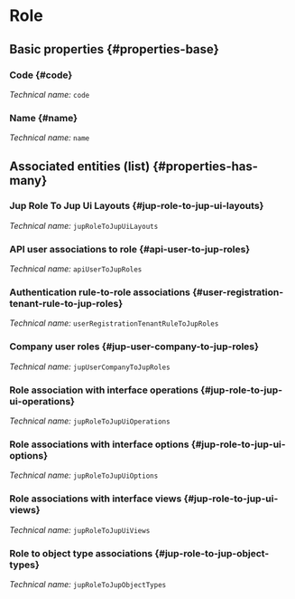 # Role
<!--- THIS FILE IS GENERATED PLEASE DO NOT EDIT IT DIRECTLY --->



<OH code="jupRole"/>


## Basic properties {#properties-base}

### Code {#code}



*Technical name:* ```code```
<PH code="jupRole:code"/>

### Name {#name}



*Technical name:* ```name```
<PH code="jupRole:name"/>




## Associated entities (list) {#properties-has-many}

###  Jup Role To Jup Ui Layouts {#jup-role-to-jup-ui-layouts}



*Technical name:* ```jupRoleToJupUiLayouts```
<PH code="jupRole:jupRoleToJupUiLayouts"/>

### API user associations to role {#api-user-to-jup-roles}



*Technical name:* ```apiUserToJupRoles```
<PH code="jupRole:apiUserToJupRoles"/>

### Authentication rule-to-role associations {#user-registration-tenant-rule-to-jup-roles}



*Technical name:* ```userRegistrationTenantRuleToJupRoles```
<PH code="jupRole:userRegistrationTenantRuleToJupRoles"/>

### Company user roles {#jup-user-company-to-jup-roles}



*Technical name:* ```jupUserCompanyToJupRoles```
<PH code="jupRole:jupUserCompanyToJupRoles"/>

### Role association with interface operations {#jup-role-to-jup-ui-operations}



*Technical name:* ```jupRoleToJupUiOperations```
<PH code="jupRole:jupRoleToJupUiOperations"/>

### Role associations with interface options {#jup-role-to-jup-ui-options}



*Technical name:* ```jupRoleToJupUiOptions```
<PH code="jupRole:jupRoleToJupUiOptions"/>

### Role associations with interface views {#jup-role-to-jup-ui-views}



*Technical name:* ```jupRoleToJupUiViews```
<PH code="jupRole:jupRoleToJupUiViews"/>

### Role to object type associations {#jup-role-to-jup-object-types}



*Technical name:* ```jupRoleToJupObjectTypes```
<PH code="jupRole:jupRoleToJupObjectTypes"/>




